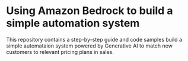 # Using Amazon Bedrock to build a simple automation system 

This repository contains a step-by-step guide and code samples build a simple automataion system powered by Generative AI to match new customers to relevant pricing plans in sales.